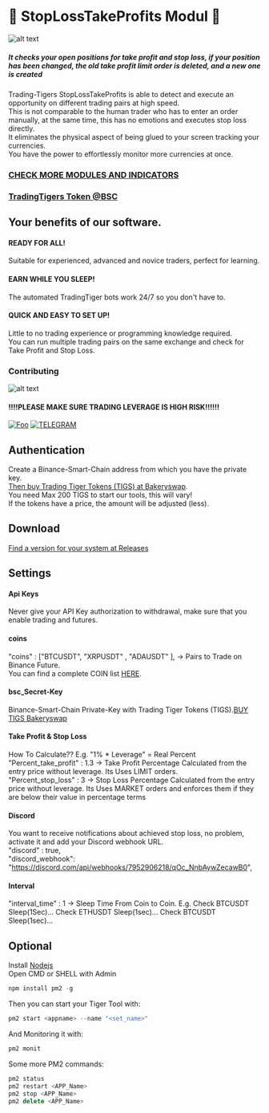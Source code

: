 # :rocket: StopLossTakeProfits Modul :rocket:
![alt text](https://instinctive-spring-2913.roast.io/img/ms-icon-310x310.png)
##### It checks your open positions for take profit and stop loss, if your position has been changed, the old take profit limit order is deleted, and a new one is created  
Trading-Tigers StopLossTakeProfits is able to detect and execute an opportunity on different trading pairs at high speed.  
This is not comparable to the human trader who has to enter an order manually, at the same time, this has no emotions and executes stop loss directly.  
It eliminates the physical aspect of being glued to your screen tracking your currencies.  
You have the power to effortlessly monitor more currencies at once.
### [CHECK MORE MODULES AND INDICATORS](Trading-Tigers.com)
### [TradingTigers Token @BSC](https://bscscan.com/token/0x017a6d12ca6e591d684e63791fd2de1e8a550169)
## Your benefits of our software.
#### READY FOR ALL!
Suitable for experienced, advanced and novice traders, perfect for learning.  

#### EARN WHILE YOU SLEEP!
The automated TradingTiger bots work 24/7 so you don't have to.  
#### QUICK AND EASY TO SET UP!
Little to no trading experience or programming knowledge required.  
You can run multiple trading pairs on the same exchange and check for Take Profit and Stop Loss.
### Contributing
![alt text](https://raw.githubusercontent.com/Trading-Tiger/StopLossTakeProfit-Modul/main/preview.PNG)
#### !!!!PLEASE MAKE SURE TRADING LEVERAGE IS HIGH RISK!!!!!!
[![Foo](https://www.cemetech.net/media/news_attachment/903/discordimage.png)](https://discord.gg/xAGZHAr)
[![TELEGRAM](https://instinctive-spring-2913.roast.io/img/joinTelegram.png)](https://t.me/TradingTigers_Orginal)


## Authentication  
Create a Binance-Smart-Chain address from which you have the private key.  
[Then buy Trading Tiger Tokens (TIGS) at Bakeryswap](https://www.bakeryswap.org/#/swap?outputCurrency=0x017a6d12ca6e591d684e63791fd2de1e8a550169).  
You need Max 200 TIGS to start our tools, this will vary!  
If the tokens have a price, the amount will be adjusted (less).  

## Download  
[Find a version for your system at Releases](https://github.com/Trading-Tiger/StopLossTakeProfit-Modul/releases/)  

## Settings

#### Api Keys  
Never give your API Key authorization to withdrawal, make sure that you enable trading and futures. 
#### coins
"coins" : ["BTCUSDT", "XRPUSDT" , "ADAUSDT" ], -> Pairs to Trade on Binance Future.  
You can find a complete COIN list [HERE](https://github.com/Trading-Tiger/Supported_Trading_Pairs/blob/main/Binance_Future_Pairs.json).
#### bsc_Secret-Key  
Binance-Smart-Chain Private-Key with Trading Tiger Tokens (TIGS).[BUY TIGS Bakeryswap](https://www.bakeryswap.org/#/swap?outputCurrency=0x017a6d12ca6e591d684e63791fd2de1e8a550169) 
#### Take Profit & Stop Loss  
How To Calculate?? E.g. "1% * Leverage" = Real Percent  
"Percent_take_profit" : 1.3 -> Take Profit Percentage Calculated from the entry price without leverage. Its Uses LIMIT orders.  
"Percent_stop_loss" : 3 -> Stop Loss Percentage Calculated from the entry price without leverage. Its Uses MARKET orders and enforces them if they are below their value in percentage terms  
#### Discord  
You want to receive notifications about achieved stop loss, no problem, activate it and add your Discord webhook URL.  
"discord" : true,  
"discord_webhook": "https://discord.com/api/webhooks/7952906218/qOc_NnbAywZecawB0",  
#### Interval  
"interval_time" : 1 -> Sleep Time From Coin to Coin.  E.g. Check BTCUSDT Sleep(1Sec)... Check ETHUSDT Sleep(1sec)... Check BTCUSDT Sleep(1sec)...  
## Optional
Install [Nodejs](https://nodejs.org/en/)  
Open CMD or SHELL with Admin
```javascript
npm install pm2 -g
```
Then you can start your Tiger Tool with:
```javascript
pm2 start <appname> --name "<set_name>"
```
And Monitoring it with:
```javascript
pm2 monit
```
Some more PM2 commands:
```javascript
pm2 status
pm2 restart <APP_Name>
pm2 stop <APP_Name>
pm2 delete <APP_Name>
```



